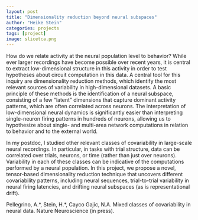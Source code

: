 ```yaml
---
layout: post
title: "Dimensionality reduction beyond neural subspaces"
author: "Heike Stein"
categories: projects
tags: [project]
image: slicetca.png
---
```


How do we relate activity at the neural population level to behavior? While ever larger recordings have become possible over recent years, it is central to extract low-dimensional structure in this activity in order to test hypotheses about circuit computation in this data. A central tool for this inquiry are dimensionality reduction methods, which identify the most relevant sources of variability in high-dimensional datasets. A basic principle of these methods is the identification of a neural subspace, consisting of a few “latent” dimensions that capture dominant activity patterns, which are often correlated across neurons. The interpretation of low-dimensional neural dynamics is significantly easier than interpreting single-neuron firing patterns in hundreds of neurons, allowing us to hypothesize about single- and multi-area network computations in relation to behavior and to the external world.

In my postdoc, I studied other relevant classes of covariability in large-scale neural recordings. In particular, in tasks with trial structure, data can be correlated over trials, neurons, or time (rather than just over neurons). Variability in each of these classes can be indicative of the computations performed by a neural population. In this project, we propose a novel, tensor-based dimensionality reduction technique that uncovers different covariability patterns, including neural sequences, trial-to-trial variability in neural firing latencies, and drifting neural subspaces (as is representational drift).

Pellegrino, A.\*, Stein, H.\*, Cayco Gajic, N.A. Mixed classes of covariability in neural data. Nature Neuroscience (in press).
